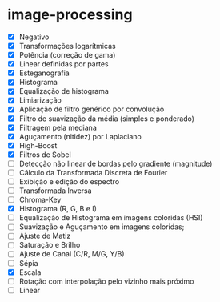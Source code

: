# image-processing
- [x] Negativo
- [x] Transformações logarítmicas
- [x] Potência (correção de gama)
- [x] Linear definidas por partes
- [x] Esteganografia
- [x] Histograma 
- [x] Equalização de histograma
- [x] Limiarização 
- [x] Aplicação de filtro genérico por convolução
- [x] Filtro de suavização da média (simples e ponderado) 
- [x] Filtragem pela mediana 
- [x] Aguçamento (nitidez) por Laplaciano 
- [x] High-Boost 
- [x] Filtros de Sobel 
- [ ] Detecção não linear de bordas pelo gradiente (magnitude) 
- [ ] Cálculo da Transformada Discreta de Fourier 
- [ ] Exibição e edição do espectro
- [ ] Transformada Inversa 
- [ ] Chroma-Key 
- [x] Histograma (R, G, B e I) 
- [ ] Equalização de Histograma em imagens coloridas (HSI) 
- [ ] Suavização e Aguçamento em imagens coloridas; 
- [ ] Ajuste de Matiz 
- [ ] Saturação e Brilho 
- [ ] Ajuste de Canal (C/R, M/G, Y/B) 
- [ ] Sépia 
- [x] Escala  
- [ ] Rotação com interpolação pelo vizinho mais próximo 
- [ ] Linear 
